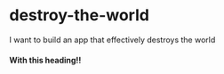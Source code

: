 # destroy-the-world
I want to build an app that effectively destroys the world

#### With this heading!!
